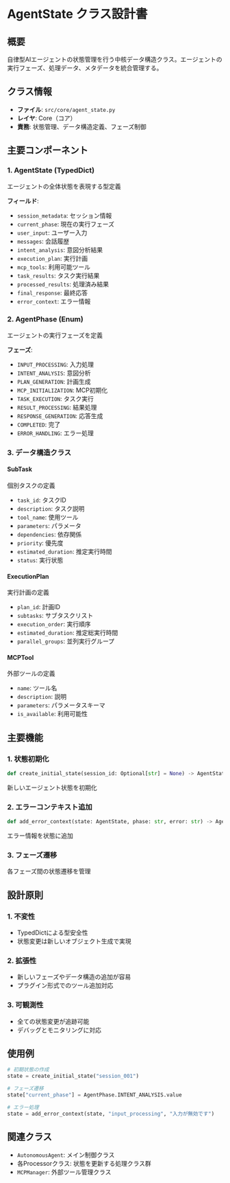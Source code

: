 # AgentState クラス設計書

## 概要
自律型AIエージェントの状態管理を行う中核データ構造クラス。エージェントの実行フェーズ、処理データ、メタデータを統合管理する。

## クラス情報
- **ファイル**: `src/core/agent_state.py`
- **レイヤ**: Core（コア）
- **責務**: 状態管理、データ構造定義、フェーズ制御

## 主要コンポーネント

### 1. AgentState (TypedDict)
エージェントの全体状態を表現する型定義

**フィールド**:
- `session_metadata`: セッション情報
- `current_phase`: 現在の実行フェーズ
- `user_input`: ユーザー入力
- `messages`: 会話履歴
- `intent_analysis`: 意図分析結果
- `execution_plan`: 実行計画
- `mcp_tools`: 利用可能ツール
- `task_results`: タスク実行結果
- `processed_results`: 処理済み結果
- `final_response`: 最終応答
- `error_context`: エラー情報

### 2. AgentPhase (Enum)
エージェントの実行フェーズを定義

**フェーズ**:
- `INPUT_PROCESSING`: 入力処理
- `INTENT_ANALYSIS`: 意図分析
- `PLAN_GENERATION`: 計画生成
- `MCP_INITIALIZATION`: MCP初期化
- `TASK_EXECUTION`: タスク実行
- `RESULT_PROCESSING`: 結果処理
- `RESPONSE_GENERATION`: 応答生成
- `COMPLETED`: 完了
- `ERROR_HANDLING`: エラー処理

### 3. データ構造クラス

#### SubTask
個別タスクの定義
- `task_id`: タスクID
- `description`: タスク説明
- `tool_name`: 使用ツール
- `parameters`: パラメータ
- `dependencies`: 依存関係
- `priority`: 優先度
- `estimated_duration`: 推定実行時間
- `status`: 実行状態

#### ExecutionPlan
実行計画の定義
- `plan_id`: 計画ID
- `subtasks`: サブタスクリスト
- `execution_order`: 実行順序
- `estimated_duration`: 推定総実行時間
- `parallel_groups`: 並列実行グループ

#### MCPTool
外部ツールの定義
- `name`: ツール名
- `description`: 説明
- `parameters`: パラメータスキーマ
- `is_available`: 利用可能性

## 主要機能

### 1. 状態初期化
```python
def create_initial_state(session_id: Optional[str] = None) -> AgentState
```
新しいエージェント状態を初期化

### 2. エラーコンテキスト追加
```python
def add_error_context(state: AgentState, phase: str, error: str) -> AgentState
```
エラー情報を状態に追加

### 3. フェーズ遷移
各フェーズ間の状態遷移を管理

## 設計原則

### 1. 不変性
- TypedDictによる型安全性
- 状態変更は新しいオブジェクト生成で実現

### 2. 拡張性
- 新しいフェーズやデータ構造の追加が容易
- プラグイン形式でのツール追加対応

### 3. 可観測性
- 全ての状態変更が追跡可能
- デバッグとモニタリングに対応

## 使用例

```python
# 初期状態の作成
state = create_initial_state("session_001")

# フェーズ遷移
state["current_phase"] = AgentPhase.INTENT_ANALYSIS.value

# エラー処理
state = add_error_context(state, "input_processing", "入力が無効です")
```

## 関連クラス
- `AutonomousAgent`: メイン制御クラス
- 各Processorクラス: 状態を更新する処理クラス群
- `MCPManager`: 外部ツール管理クラス 